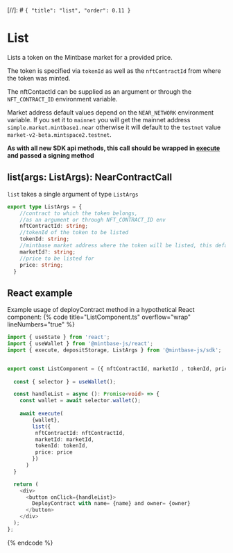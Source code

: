 [//]: # `{ "title": "list", "order": 0.11 }`

# List

Lists a token on the Mintbase market for a provided price.

The token is specified via `tokenId` as well as the `nftContractId` from where the token was minted.

The nftContactId can be supplied as an argument or through the ``NFT_CONTRACT_ID`` environment variable.

Market address default values depend on the `NEAR_NETWORK` environment variable. If you set it to `mainnet` you will get the mainnet address `simple.market.mintbase1.near` otherwise it will default to the `testnet` value `market-v2-beta.mintspace2.testnet`.

**As with all new SDK api methods, this call should be wrapped in [execute](../#execute) and passed a signing method**

## list(args: ListArgs): NearContractCall

`list` takes a single argument of type `ListArgs`

```typescript
export type ListArgs = {
    //contract to which the token belongs, 
    //as an argument or through NFT_CONTRACT_ID env
    nftContractId: string;
    //tokenId of the token to be listed
    tokenId: string;
    //mintbase market address where the token will be listed, this defaults to the correct value depending on the NEAR_NETWORK environment variable
    marketId?: string;
    //price to be listed for
    price: string;
  }
```


## React example


Example usage of deployContract method in a hypothetical React component:
{% code title="ListComponent.ts" overflow="wrap" lineNumbers="true" %}

```typescript
import { useState } from 'react';
import { useWallet } from '@mintbase-js/react';
import { execute, depositStorage, ListArgs } from '@mintbase-js/sdk';


export const ListComponent = ({ nftContractId, marketId , tokenId, price }:ListArgs):JSX.Element => {
  
  const { selector } = useWallet();

  const handleList = async (): Promise<void> => {
    const wallet = await selector.wallet();
    
    await execute(
        {wallet},
        list({
         nftContractId: nftContractId, 
         marketId: marketId, 
         tokenId: tokenId, 
         price: price
        })
      )
  }

  return (
    <div>
      <button onClick={handleList}>
        DeployContract with name= {name} and owner= {owner}
      </button>
    </div>
  );
};
```
{% endcode %}